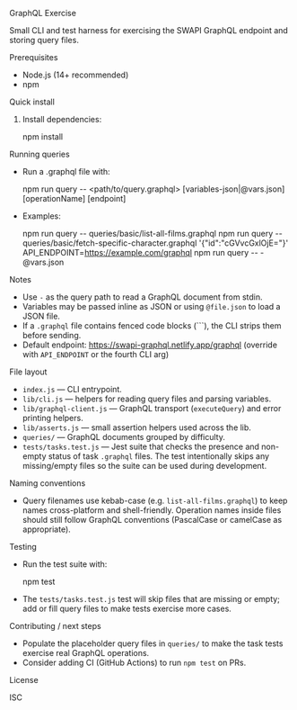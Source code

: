 GraphQL Exercise

Small CLI and test harness for exercising the SWAPI GraphQL endpoint and storing query files.

Prerequisites

- Node.js (14+ recommended)
- npm

Quick install

1. Install dependencies:

   npm install

Running queries

- Run a .graphql file with:

  npm run query -- <path/to/query.graphql> [variables-json|@vars.json] [operationName] [endpoint]

- Examples:

  npm run query -- queries/basic/list-all-films.graphql
  npm run query -- queries/basic/fetch-specific-character.graphql '{"id":"cGVvcGxlOjE="}'
  API_ENDPOINT=https://example.com/graphql npm run query -- - @vars.json

Notes

- Use `-` as the query path to read a GraphQL document from stdin.
- Variables may be passed inline as JSON or using `@file.json` to load a JSON file.
- If a `.graphql` file contains fenced code blocks (```), the CLI strips them before sending.
- Default endpoint: https://swapi-graphql.netlify.app/graphql (override with `API_ENDPOINT` or the fourth CLI arg)

File layout

- `index.js` — CLI entrypoint.
- `lib/cli.js` — helpers for reading query files and parsing variables.
- `lib/graphql-client.js` — GraphQL transport (`executeQuery`) and error printing helpers.
- `lib/asserts.js` — small assertion helpers used across the lib.
- `queries/` — GraphQL documents grouped by difficulty.
- `tests/tasks.test.js` — Jest suite that checks the presence and non-empty status of task `.graphql` files. The test intentionally skips any missing/empty files so the suite can be used during development.

Naming conventions

- Query filenames use kebab-case (e.g. `list-all-films.graphql`) to keep names cross-platform and shell-friendly. Operation names inside files should still follow GraphQL conventions (PascalCase or camelCase as appropriate).

Testing

- Run the test suite with:

  npm test

- The `tests/tasks.test.js` test will skip files that are missing or empty; add or fill query files to make tests exercise more cases.

Contributing / next steps

- Populate the placeholder query files in `queries/` to make the task tests exercise real GraphQL operations.
- Consider adding CI (GitHub Actions) to run `npm test` on PRs.

License

ISC
